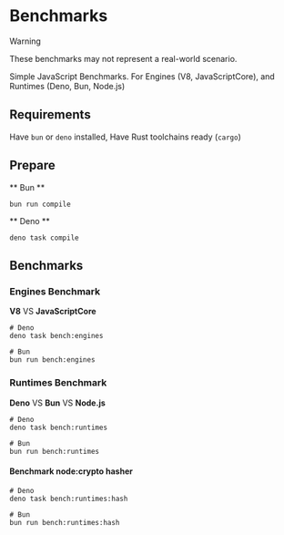 # Benchmarks

> [!WARNING]
> These benchmarks may not represent a real-world scenario.
>

Simple JavaScript Benchmarks.
For Engines (V8, JavaScriptCore), and Runtimes (Deno, Bun, Node.js)

## Requirements
Have `bun` or `deno` installed,
Have Rust toolchains ready (`cargo`)

## Prepare

** Bun **
```shell
bun run compile
```

** Deno **
```shell
deno task compile
```

## Benchmarks

### **Engines Benchmark**

**V8** VS **JavaScriptCore**

```shell
# Deno
deno task bench:engines

# Bun
bun run bench:engines
```

### **Runtimes Benchmark**

**Deno** VS **Bun** VS **Node.js**

```shell
# Deno
deno task bench:runtimes

# Bun
bun run bench:runtimes
```

#### Benchmark node:crypto hasher

```shell
# Deno
deno task bench:runtimes:hash

# Bun
bun run bench:runtimes:hash
```
